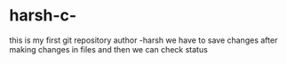 # harsh-c-
this is my first git repository
author -harsh
we have to save changes after making changes in files and then we can check status
